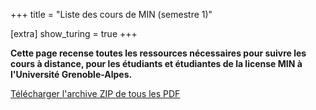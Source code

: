 +++
title = "Liste des cours de MIN (semestre 1)"

[extra]
show_turing = true
+++

**Cette page recense toutes les ressources nécessaires pour suivre les cours à distance,
pour les étudiants et étudiantes de la license MIN à l'Université Grenoble-Alpes.**

[Télécharger l'archive ZIP de tous les PDF](/min/archive-cours-min.zip)
